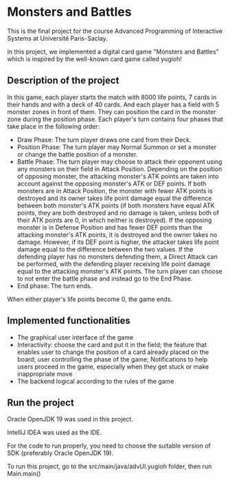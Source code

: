 # Monsters and Battles
This is the final project for the course Advanced Programming of Interactive Systems at Université Paris-Saclay. 

In this project, we implemented a digital card game "Monsters and Battles" which is inspired by the well-known card game called yugioh!

## Description of the project
In this game, each player starts the match with 8000 life points, 7 cards in their hands and with a deck of 40 cards. 
And each player has a field with 5 monster zones in front of them.
They can position the card in the monster zone during the position phase.
Each player's turn contains four phases that take place in the following order:
* Draw Phase: The turn player draws one card from their Deck.
* Position Phase: The turn player may Normal Summon or set a monster or change
the battle position of a monster.
* Battle Phase: The turn player may choose to attack their opponent using any monsters on their field in Attack Position. 
Depending on the position of opposing monster, the attacking monster's ATK points are taken into account against the opposing monster's ATK or DEF points. 
If both monsters are in Attack Position, the monster with fewer ATK points is destroyed and its owner takes life point damage equal the difference between both monster's ATK points (if both monsters have equal ATK points, they are both destroyed and no damage is taken, unless both of their ATK points are 0, in which neither is destroyed). 
If the opposing monster is in Defense Position and has fewer DEF points than the attacking monster's ATK points, it is destroyed and the owner takes no damage.
However, if its DEF point is higher, the attacker takes life point damage equal to the difference between the two values. 
If the defending player has no monsters defending them, a Direct Attack can be performed, with the defending player receiving life point damage equal to the attacking monster's ATK points. 
The turn player can choose to not enter the battle phase and instead go to the End Phase.
* End phase: The turn ends.

When either player's life points become 0, the game ends.

## Implemented functionalities
* The graphical user interface of the game
* Interactivity: choose the card and put it in the field; the feature that enables user to change the position of a card already placed on the board;
user controlling the phase of the game; Notifications to help users proceed in the game, especially when they get stuck or make inappropriate move
* The backend logical according to the rules of the game

## Run the project
Oracle OpenJDK 19 was used in this project.

IntelliJ IDEA was used as the IDE.

For the code to run properly, you need to choose the suitable version of SDK (preferably Oracle OpenJDK 19).

To run this project, go to the src/main/java/advUI.yugioh folder, then run Main.main()
